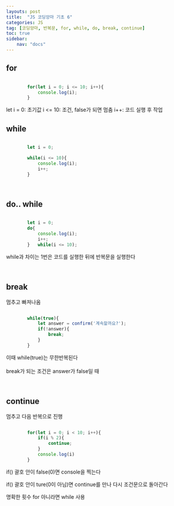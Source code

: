 ```yaml
---
layouts: post
title:  "JS 코딩앙마 기초 6"
categories: JS
tag: [코딩앙마, 반복문, for, while, do, break, continue]
toc: true
sidebar:
    nav: "docs"
---
```


## for

```js

        for(let i = 0; i <= 10; i++){
            console.log(i);
        }

```
let i = 0: 초기값
i <= 10: 조건, false가 되면 멈춤
i++: 코드 실행 후 작업
<br/>

## while

```js

        let i = 0;

        while(i <= 10){
            console.log(i);
            i++;
        }

```

<br/>

## do.. while

```js

        let i = 0;
        do{
            console.log(i);
            i++;
        }   while(i <= 10);

```
while과 차이는 1번은 코드를 실행한 뒤에 반복문을 실행한다

<br/>

## break

멈추고 빠져나옴

```js

        while(true){
            let answer = confirm('계속할까요?');
            if(!answer){
                break;
            }
        }

```
이때 while(true)는 무한반복된다<br/>
<br/>
break가 되는 조건은 answer가 false일 때

<br/>

## continue

멈추고 다음 반복으로 진행

```js

        for(let i = 0; i < 10; i++){
            if(i % 2){
                continue;
            }
            console.log(i)
        }

```
if() 괄호 안이 false(0)면 console을 찍는다

if() 괄호 안이 ture(0이 아님)면 continue를 만나 다시 조건문으로 돌아간다

명확한 횟수 for 아니라면 while 사용